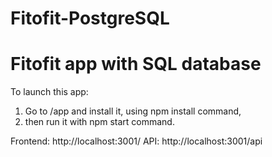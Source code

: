 # Fitofit-PostgreSQL

<h1>Fitofit app with SQL database</h1>

To launch this app:
  1. Go to /app and install it, using npm install command,
  2. then run it with npm start command.

Frontend: http://localhost:3001/
API: http://localhost:3001/api
